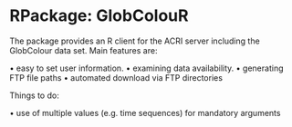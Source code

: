 # RPackage: GlobColouR
The package provides an R client for the ACRI server including the GlobColour data set. Main features are:

• easy to set user information.
• examining data availability.
• generating FTP file paths
• automated download via FTP directories
  
Things to do:

• use of multiple values (e.g. time sequences) for mandatory arguments
